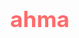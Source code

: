 # ahma
<!DOCTYPE html>
<html lang="ar" dir="rtl">
<head>
    <meta charset="UTF-8">
    <meta name="viewport" content="width=device-width, initial-scale=1.0">
    <title>اشترك بالقناة</title>
    <link rel="stylesheet" href="https://cdnjs.cloudflare.com/ajax/libs/font-awesome/6.4.0/css/all.min.css">
    <style>
        @import url('https://fonts.googleapis.com/css2?family=Tajawal:wght@400;700&display=swap');
        
        body {
            font-family: 'Tajawal', sans-serif;
            display: flex;
            justify-content: center;
            align-items: center;
            height: 100vh;
            margin: 0;
            background: #f8f1e5;
            color: #333;
        }
        
        .container {
            text-align: center;
            padding: 40px;
            background: white;
            border-radius: 20px;
            box-shadow: 0 10px 30px rgba(0, 0, 0, 0.1);
            max-width: 500px;
            position: relative;
            overflow: hidden;
            border: 2px solid #ff6b6b;
        }
        
        h1 {
            color: #ff6b6b;
            font-size: 2.2rem;
            margin-bottom: 30px;
        }
        
        .btn {
            background: #ff6b6b;
            color: white;
            border: none;
            padding: 15px 40px;
            font-size: 1.2rem;
            font-weight: bold;
            cursor: pointer;
            border-radius: 50px;
            transition: all 0.3s ease;
            box-shadow: 0 5px 15px rgba(255, 107, 107, 0.4);
            position: relative;
            overflow: hidden;
        }
        
        .btn:hover {
            transform: translateY(-3px);
            box-shadow: 0 8px 20px rgba(255, 107, 107, 0.6);
            background: #ff5252;
        }
        
        .btn:active {
            transform: translateY(1px);
        }
        
        .message {
            font-size: 1.8rem;
            color: #ff6b6b;
            margin-top: 30px;
            opacity: 0;
            transform: translateY(20px);
            transition: all 0.5s ease;
            display: flex;
            align-items: center;
            justify-content: center;
            gap: 10px;
        }
        
        .message.show {
            opacity: 1;
            transform: translateY(0);
        }
        
        .heart {
            color: #ff6b6b;
            font-size: 2rem;
            animation: pulse 1.5s infinite;
        }
        
        @keyframes pulse {
            0% { transform: scale(1); }
            50% { transform: scale(1.3); }
            100% { transform: scale(1); }
        }
        
        .decoration {
            position: absolute;
            font-size: 3rem;
            color: rgba(255, 107, 107, 0.1);
            z-index: -1;
        }
        
        .decoration.top-left {
            top: 10px;
            left: 20px;
        }
        
        .decoration.bottom-right {
            bottom: 10px;
            right: 20px;
        }
    </style>
</head>
<body>
    <div class="container">
        <div class="decoration top-left"><i class="fas fa-heart"></i></div>
        <div class="decoration bottom-right"><i class="fas fa-heart"></i></div>
        
        <h1>مرحباً بكم في قناتنا</h1>
        <button class="btn" id="startBtn">بدء</button>
        <div class="message" id="subscribeMessage">
            <span>اشترك بالقناة</span>
            <i class="fas fa-heart heart"></i>
        </div>
    </div>

    <script>
        document.getElementById('startBtn').addEventListener('click', function() {
            const message = document.getElementById('subscribeMessage');
            
            // إظهار الرسالة مع القلب
            message.classList.add('show');
            
            // اهتزاز الزر عند الضغط
            this.style.transform = 'translateY(2px)';
            setTimeout(() => {
                this.style.transform = 'translateY(-3px)';
            }, 100);
        });
    </script>
</body>
</html>
